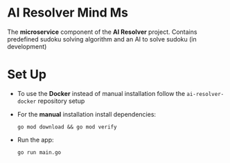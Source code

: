 # AI Resolver Mind Ms
The **microservice** component of the **AI Resolver** project. Contains predefined sudoku solving algorithm and an AI to solve sudoku (in development) 


# Set Up
- To use the **Docker** instead of manual installation follow the ```ai-resolver-docker``` repository setup

- For the **manual** installation install dependencies:
    ```
    go mod download && go mod verify
    ```
- Run the app:
    ```
    go run main.go
    ```    